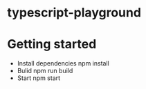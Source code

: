 # typescript-playground

# Getting started
- Install dependencies
npm install
- Bulid
npm run build
- Start
npm start
